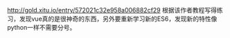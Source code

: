 http://gold.xitu.io/entry/572021c32e958a006882cf29
根据该作者教程写得练习，发现vue真的是很神奇的东西，另外要重新学习新的ES6，发现新的特性像python一样不需要分号。
